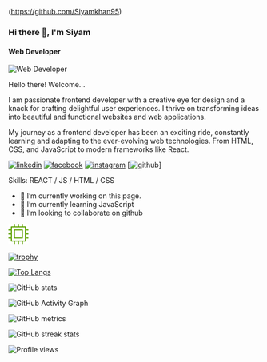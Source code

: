(https://github.com/Siyamkhan95)   

### Hi there 👋, I'm Siyam
#### Web Developer
![Web Developer](https://scontent.fdac15-1.fna.fbcdn.net/v/t39.30808-6/321461144_615671997226838_445912496540896833_n.jpg?_nc_cat=109&ccb=1-7&_nc_sid=09cbfe&_nc_eui2=AeFlu8ACxI8lnnXbWyHPukj9KzYqLSHRxQYrNiotIdHFBqFUvoBcTKV_MJCbQpceXQLpCLlZHvgxFQ1ridYm_zPX&_nc_ohc=YlymjFJueioAX9kRpK_&_nc_ht=scontent.fdac15-1.fna&oh=00_AfDDO1IsjQ3Lg9bEG9n0A1NJ0z3UFePQoCwtVOLRObbBNA&oe=64C3AB91)

 Hello there! Welcome...

I am passionate frontend developer with a creative eye for design and a knack for crafting delightful user experiences. I thrive on transforming ideas into beautiful and functional websites and web applications.

My journey as a frontend developer has been an exciting ride, constantly learning and adapting to the ever-evolving web technologies. From HTML, CSS, and JavaScript to modern frameworks like React.

[<img src='https://cdn.jsdelivr.net/npm/simple-icons@3.0.1/icons/linkedin.svg' alt='linkedin' height='40'>](https://www.linkedin.com/in/Siyam/)  [<img src='https://cdn.jsdelivr.net/npm/simple-icons@3.0.1/icons/facebook.svg' alt='facebook' height='40'>](https://www.facebook.com/Siyam)  [<img src='https://cdn.jsdelivr.net/npm/simple-icons@3.0.1/icons/instagram.svg' alt='instagram' height='40'>](https://www.instagram.com/Siyam/) [<img src='https://cdn.jsdelivr.net/npm/simple-icons@3.0.1/icons/github.svg' alt='github' height='40'>]

Skills: REACT / JS / HTML / CSS

- 🔭 I’m currently working on this page. 
- 🌱 I’m currently learning JavaScript 
- 👯 I’m looking to collaborate on github 




<a href='https://docs.github.com/en/developers'><img src='https://raw.githubusercontent.com/acervenky/animated-github-badges/master/assets/devbadge.gif' width='40' height='40'></a> 

[![trophy](https://github-profile-trophy.vercel.app/?username=Siyamkhan95)](https://github.com/ryo-ma/github-profile-trophy)

[![Top Langs](https://github-readme-stats.vercel.app/api/top-langs/?username=Siyamkhan95)](https://github.com/anuraghazra/github-readme-stats)

![GitHub stats](https://github-readme-stats.vercel.app/api?username=Siyamkhan95&show_icons=true&count_private=true)  

![GitHub Activity Graph](https://activity-graph.herokuapp.com/graph?username=Siyamkhan95)  

![GitHub metrics](https://metrics.lecoq.io/Siyamkhan95)  

![GitHub streak stats](https://streak-stats.demolab.com/?user=Siyamkhan95)  

![Profile views](https://gpvc.arturio.dev/Siyamkhan95)  
